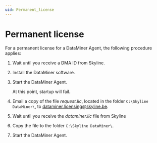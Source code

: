 ```yaml
---
uid: Permanent_license
---
```


# Permanent license

For a permanent license for a DataMiner Agent, the following procedure applies:

1. Wait until you receive a DMA ID from Skyline.

1. Install the DataMiner software.

1. Start the DataMiner Agent.

   At this point, startup will fail.

1. Email a copy of the file *request.lic*, located in the folder `C:\Skyline DataMiner\`, to <dataminer.licensing@skyline.be>.

1. Wait until you receive the *dataminer.lic* file from Skyline

1. Copy the file to the folder `C:\Skyline DataMiner\`.

1. Start the DataMiner Agent.
